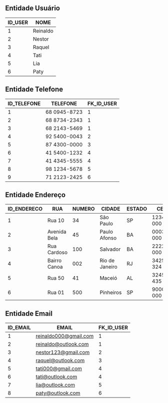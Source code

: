 ## Entidade Usuário
| ID_USER | NOME     |
| ------- | -------- |
| 1       | Reinaldo |
| 2       | Nestor   |
| 3       | Raquel   |
| 4       | Tati     |
| 5       | Lia      |
| 6       | Paty     |

## Entidade Telefone
| ID_TELEFONE | TELEFONE     | FK_ID_USER |
| ----------- | ------------ | ---------- |
| 1           | 68 0945-8723 | 1          |
| 2           | 68 8734-2343 | 1          |
| 3           | 68 2143-5469 | 1          |
| 4           | 92 5400-0043 | 2          |
| 5           | 87 4300-0000 | 3          |
| 6           | 41 5400-1232 | 4          |
| 7           | 41 4345-5555 | 4          |
| 8           | 98 1234-5678 | 5          |
| 9           | 71 2123-2425 | 6          |

## Entidade Endereço
| ID_ENDERECO | RUA          | NUMERO | CIDADE         | ESTADO | CEP       | PAIS   | FK_ID_USER |
| ----------- | ------------ | ------ | -------------- | ------ | --------- | ------ | ---------- |
| 1           | Rua 10       | 34     | São Paulo      | SP     | 12345-000 | Brasil | 1          |
| 2           | Avenida Bela | 45     | Paulo Afonso   | BA     | 00034-000 | Brasil | 2          |
| 3           | Rua Cardoso  | 100    | Salvador       | BA     | 22222-000 | Brasil | 3          |
| 4           | Bairro Canoa | 002    | Rio de Janeiro | RJ     | 34251-324 | Brasil | 4          |
| 5           | Rua 50       | 41     | Maceió         | AL     | 32450-435 | Brasil | 5          |
| 6           | Rua 01       | 500    | Pinheiros      | SP     | 90000-000 | Brasil | 6          |

## Entidade Email
| ID_EMAIL | EMAIL                 | FK_ID_USER |
| -------- | --------------------- | ---------- |
| 1        | reinaldo000@gmail.com | 1          |
| 2        | reinaldo@outlook.com  | 1          |
| 3        | nestor123@gmail.com   | 2          |
| 4        | raquel@outlook.com    | 3          |
| 5        | tati000@gmail.com     | 4          |
| 6        | tati@outlook.com      | 4          |
| 7        | lia@outlook.com       | 5          |
| 8        | paty@outlook.com      | 6          |